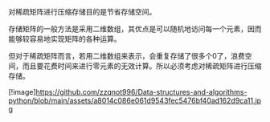 对稀疏矩阵进行压缩存储目的是节省存储空间。

存储矩阵的一般方法是采用二维数组，其优点是可以随机地访问每一个元素，因而能够较容易地实现矩阵的各种运算。

但对于稀疏矩阵而言，若用二维数组来表示，会重复存储了很多个0了，浪费空间，而且要花费时间来进行零元素的无效计算。所以必须考虑对稀疏矩阵进行压缩存储。

[!image]https://github.com/zzqnot996/Data-structures-and-algorithms-python/blob/main/assets/a8014c086e061d9543fec5476bf40ad162d9ca11.jpg
